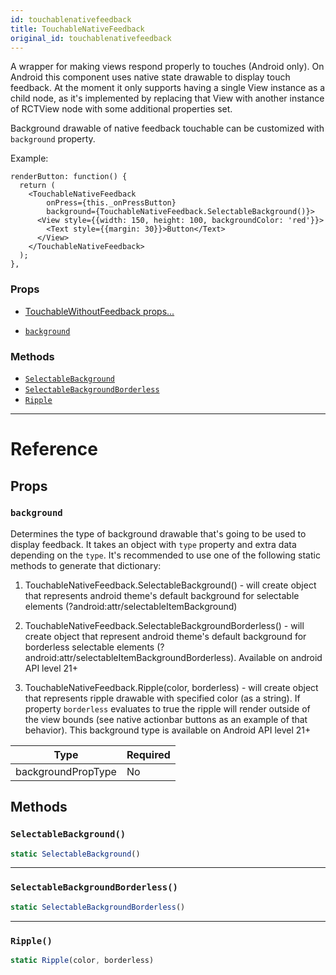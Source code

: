 ```yaml
---
id: touchablenativefeedback
title: TouchableNativeFeedback
original_id: touchablenativefeedback
---
```


A wrapper for making views respond properly to touches (Android only). On Android this component uses native state drawable to display touch feedback. At the moment it only supports having a single View instance as a child node, as it's implemented by replacing that View with another instance of RCTView node with some additional properties set.

Background drawable of native feedback touchable can be customized with `background` property.

Example:

```
renderButton: function() {
  return (
    <TouchableNativeFeedback
        onPress={this._onPressButton}
        background={TouchableNativeFeedback.SelectableBackground()}>
      <View style={{width: 150, height: 100, backgroundColor: 'red'}}>
        <Text style={{margin: 30}}>Button</Text>
      </View>
    </TouchableNativeFeedback>
  );
},
```

### Props

- [TouchableWithoutFeedback props...](touchablewithoutfeedback.md#props)

* [`background`](touchablenativefeedback.md#background)

### Methods

- [`SelectableBackground`](touchablenativefeedback.md#selectablebackground)
- [`SelectableBackgroundBorderless`](touchablenativefeedback.md#selectablebackgroundborderless)
- [`Ripple`](touchablenativefeedback.md#ripple)

---

# Reference

## Props

### `background`

Determines the type of background drawable that's going to be used to display feedback. It takes an object with `type` property and extra data depending on the `type`. It's recommended to use one of the following static methods to generate that dictionary:

1. TouchableNativeFeedback.SelectableBackground() - will create object that represents android theme's default background for selectable elements (?android:attr/selectableItemBackground)

2. TouchableNativeFeedback.SelectableBackgroundBorderless() - will create object that represent android theme's default background for borderless selectable elements (?android:attr/selectableItemBackgroundBorderless). Available on android API level 21+

3. TouchableNativeFeedback.Ripple(color, borderless) - will create object that represents ripple drawable with specified color (as a string). If property `borderless` evaluates to true the ripple will render outside of the view bounds (see native actionbar buttons as an example of that behavior). This background type is available on Android API level 21+

| Type               | Required |
| ------------------ | -------- |
| backgroundPropType | No       |

## Methods

### `SelectableBackground()`

```jsx
static SelectableBackground()
```

---

### `SelectableBackgroundBorderless()`

```jsx
static SelectableBackgroundBorderless()
```

---

### `Ripple()`

```jsx
static Ripple(color, borderless)
```
